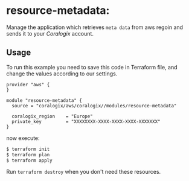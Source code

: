 # resource-metadata:

Manage the application which retrieves `meta data` from aws regoin and sends it to your *Coralogix* account.

## Usage

To run this example you need to save this code in Terraform file, and change the values according to our settings.

```hcl
provider "aws" {
}

module "resource-metadata" {
  source = "coralogix/aws/coralogix//modules/resource-metadata"

  coralogix_region    = "Europe"
  private_key         = "XXXXXXXX-XXXX-XXXX-XXXX-XXXXXXX"
}
```
now execute:
```bash
$ terraform init
$ terraform plan
$ terraform apply
```

Run `terraform destroy` when you don't need these resources.
